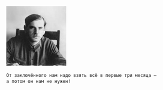 <!--2018-04-07 16:23:54-->
<img src="frenkel.jpg">

    От заключённого нам надо взять всё в первые три месяца — 
    а потом он нам не нужен!